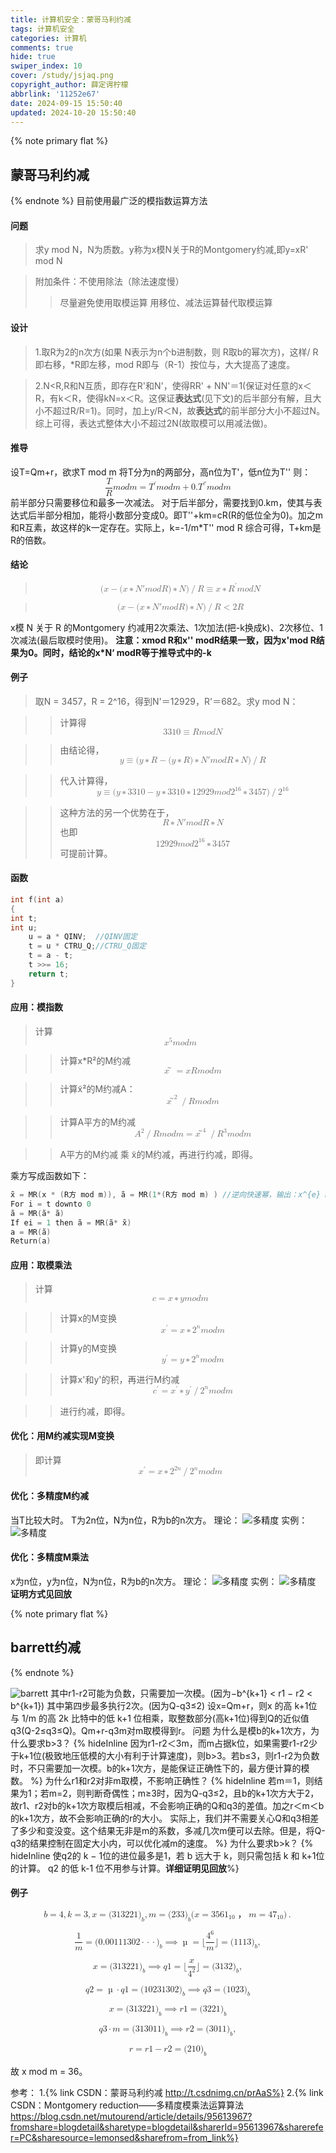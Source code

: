 ```yaml
---
title: 计算机安全：蒙哥马利约减
tags: 计算机安全
categories: 计算机
comments: true
hide: true
swiper_index: 10
cover: /study/jsjaq.png
copyright_author: 薛定谔柠檬
abbrlink: '11252e67'
date: 2024-09-15 15:50:40
updated: 2024-10-20 15:50:40
---
```

{% note primary flat %}
## 蒙哥马利约减
{% endnote %}
目前使用最广泛的模指数运算方法
#### 问题

>求y mod N，N为质数。y称为x模N关于R的Montgomery约减,即y=xR' mod N

>附加条件：不使用除法（除法速度慢）
>>尽量避免使用取模运算
>>用移位、减法运算替代取模运算




#### 设计

>1.取R为2的n次方(如果 N表示为n个b进制数，则 R取b的幂次方)，这样/ R即右移，*R即左移，mod R即与（R-1）按位与，大大提高了速度。

>2.N<R,R和N互质，即存在R'和N'，使得RR' + NN'＝1(保证对任意的x＜R，有k＜R，使得kN=x＜R。这保证**表达式**(见下文)的后半部分有解，且大小不超过R/R=1)。同时，加上y/R＜N，故**表达式**的前半部分大小不超过N。综上可得，表达式整体大小不超过2N(故取模可以用减法做)。

#### 推导
设T=Qm+r，欲求T mod m
将T分为n的两部分，高n位为T'，低n位为T''
则：<math xmlns="http://www.w3.org/1998/Math/MathML" display="block"><mfrac><mi>T</mi><mi>R</mi></mfrac><mi>m</mi><mi>o</mi><mi>d</mi><mi>m</mi><mo>=</mo><msup><mi>T</mi><mo>′</mo></msup><mi>m</mi><mi>o</mi><mi>d</mi><mi>m</mi><mo>+</mo><mn>0.</mn><msup><mi>T</mi><mo>″</mo></msup><mi>m</mi><mi>o</mi><mi>d</mi><mi>m</mi></math>
前半部分只需要移位和最多一次减法。
对于后半部分，需要找到0.km，使其与表达式后半部分相加，能将小数部分变成0。即T''+km=cR(R的低位全为0)。加之m和R互素，故这样的k一定存在。实际上，k=-1/m*T'' mod R
综合可得，T+km是R的倍数。



#### 结论

><math xmlns="http://www.w3.org/1998/Math/MathML" display="block"><mo stretchy="false">(</mo><mi>x</mi><mo>−</mo><mo stretchy="false">(</mo><mi>x</mi><mo>∗</mo><mi>N</mi><mrow><mo>′</mo></mrow><mi>m</mi><mi>o</mi><mi>d</mi><mi>R</mi><mo stretchy="false">)</mo><mo>∗</mo><mi>N</mi><mo stretchy="false">)</mo><mrow><mo>/</mo></mrow><mi>R</mi><mo>≡</mo><mi>x</mi><mo>∗</mo><msup><mi>R</mi><mo>′</mo></msup><mi>m</mi><mi>o</mi><mi>d</mi><mi>N</mi></math>

><math xmlns="http://www.w3.org/1998/Math/MathML" display="block"><mo stretchy="false">(</mo><mi>x</mi><mo>−</mo><mo stretchy="false">(</mo><mi>x</mi><mo>∗</mo><mi>N</mi><mrow><mo>′</mo></mrow><mi>m</mi><mi>o</mi><mi>d</mi><mi>R</mi><mo stretchy="false">)</mo><mo>∗</mo><mi>N</mi><mo stretchy="false">)</mo><mrow><mo>/</mo></mrow><mi>R</mi><mo>&lt;</mo><mn>2</mn><mi>R</mi></math>

x模 N 关于 R 的Montgomery 约减用2次乘法、1次加法(把-k换成k)、2次移位、1次减法(最后取模时使用)。
**注意：xmod R和x'' modR结果一致，因为x'mod R结果为0。同时，结论的x*N‘ modR等于推导式中的-k**

#### 例子

>取N = 3457，R = 2^16，得到N'＝12929，R'＝682。求y mod N：

>>计算得<math xmlns="http://www.w3.org/1998/Math/MathML" display="block"><mn>3310</mn><mo>≡</mo><mi>R</mi><mi>m</mi><mi>o</mi><mi>d</mi><mi>N</mi></math>



>>由结论得，<math xmlns="http://www.w3.org/1998/Math/MathML" display="block"><mi>y</mi><mo>≡</mo><mo stretchy="false">(</mo><mi>y</mi><mo>∗</mo><mi>R</mi><mo>−</mo><mo stretchy="false">(</mo><mi>y</mi><mo>∗</mo><mi>R</mi><mo stretchy="false">)</mo><mo>∗</mo><mi>N</mi><mrow><mo>′</mo></mrow><mi>m</mi><mi>o</mi><mi>d</mi><mi>R</mi><mo>∗</mo><mi>N</mi><mo stretchy="false">)</mo><mrow><mo>/</mo></mrow><mi>R</mi></math>

>>代入计算得，<math xmlns="http://www.w3.org/1998/Math/MathML" display="block"><mi>y</mi><mo>≡</mo><mo stretchy="false">(</mo><mi>y</mi><mo>∗</mo><mn>3310</mn><mo>−</mo><mi>y</mi><mo>∗</mo><mn>3310</mn><mo>∗</mo><mn>12929</mn><mi>m</mi><mi>o</mi><mi>d</mi><msup><mn>2</mn><mrow><mn>16</mn></mrow></msup><mo>∗</mo><mn>3457</mn><mo stretchy="false">)</mo><mrow><mo>/</mo></mrow><msup><mn>2</mn><mrow><mn>16</mn></mrow></msup></math>



>>这种方法的另一个优势在于，<math xmlns="http://www.w3.org/1998/Math/MathML" display="block"><mi>R</mi><mo>∗</mo><mi>N</mi><mrow><mo>′</mo></mrow><mi>m</mi><mi>o</mi><mi>d</mi><mi>R</mi><mo>∗</mo><mi>N</mi></math>也即<math xmlns="http://www.w3.org/1998/Math/MathML" display="block"><mn>12929</mn><mi>m</mi><mi>o</mi><mi>d</mi><msup><mn>2</mn><mrow><mn>16</mn></mrow></msup><mo>∗</mo><mn>3457</mn></math> 可提前计算。



#### 函数
```c++
int f(int a)
{
int t;
int u;
    u = a * QINV;  //QINV固定
    t = u * CTRU_Q;//CTRU_Q固定
    t = a - t;
    t >>= 16;
    return t;
}
```

#### 应用：模指数

>计算 <math xmlns="http://www.w3.org/1998/Math/MathML" display="block"><msup><mi>x</mi><mrow><mn>5</mn></mrow></msup><mi>m</mi><mi>o</mi><mi>d</mi><mi>m</mi></math>

>>计算x*R²的M约减  <math xmlns="http://www.w3.org/1998/Math/MathML" display="block"><mi>x</mi><mrow><mo stretchy="false">̃</mo></mrow><mo>=</mo><mi>x</mi><mi>R</mi><mi>m</mi><mi>o</mi><mi>d</mi><mi>m</mi></math>

>>计算x̃²的M约减A： <math xmlns="http://www.w3.org/1998/Math/MathML" display="block"><mi>x</mi><msup><mrow><mo stretchy="false">̃</mo></mrow><mrow><mn>2</mn></mrow></msup><mrow><mo>/</mo></mrow><mi>R</mi><mi>m</mi><mi>o</mi><mi>d</mi><mi>m</mi></math>

>>计算A平方的M约减 <math xmlns="http://www.w3.org/1998/Math/MathML" display="block"><msup><mi>A</mi><mrow><mn>2</mn></mrow></msup><mrow><mo>/</mo></mrow><mi>R</mi><mi>m</mi><mi>o</mi><mi>d</mi><mi>m</mi><mo>=</mo><mi>x</mi><msup><mrow><mo stretchy="false">̃</mo></mrow><mrow><mn>4</mn></mrow></msup><mrow><mo>/</mo></mrow><msup><mi>R</mi><mrow><mn>3</mn></mrow></msup><mi>m</mi><mi>o</mi><mi>d</mi><mi>m</mi></math>

>>A平方的M约减 乘 x̃的M约减，再进行约减，即得。

乘方写成函数如下：
```c++
x̃ = MR(x * (R方 mod m)), ã = MR(1*(R方 mod m) ) //逆向快速幂，输出：x^{e} mod m.
For i = t downto 0
ã = MR(ã* ã)
If ei = 1 then ã = MR(ã* x̃)
a = MR(ã)
Return(a)

```

#### 应用：取模乘法
>计算 <math xmlns="http://www.w3.org/1998/Math/MathML" display="block"><mi>c</mi><mo>=</mo><mi>x</mi><mo>∗</mo><mi>y</mi><mi>m</mi><mi>o</mi><mi>d</mi><mi>m</mi></math>

>>计算x的M变换 <math xmlns="http://www.w3.org/1998/Math/MathML" display="block"><msup><mi>x</mi><mo>′</mo></msup><mo>=</mo><mi>x</mi><mo>∗</mo><msup><mn>2</mn><mrow><mi>n</mi></mrow></msup><mi>m</mi><mi>o</mi><mi>d</mi><mi>m</mi></math>

>>计算y的M变换 <math xmlns="http://www.w3.org/1998/Math/MathML" display="block"><msup><mi>y</mi><mo>′</mo></msup><mo>=</mo><mi>y</mi><mo>∗</mo><msup><mn>2</mn><mrow><mi>n</mi></mrow></msup><mi>m</mi><mi>o</mi><mi>d</mi><mi>m</mi></math>

>>计算x'和y'的积，再进行M约减 <math xmlns="http://www.w3.org/1998/Math/MathML" display="block"><msup><mi>c</mi><mo>′</mo></msup><mo>=</mo><msup><mi>x</mi><mo>′</mo></msup><mo>∗</mo><msup><mi>y</mi><mo>′</mo></msup><mrow><mo>/</mo></mrow><msup><mn>2</mn><mrow><mi>n</mi></mrow></msup><mi>m</mi><mi>o</mi><mi>d</mi><mi>m</mi></math>

>>进行约减，即得。



#### 优化：用M约减实现M变换
>即计算<math xmlns="http://www.w3.org/1998/Math/MathML" display="block"><msup><mi>x</mi><mo>′</mo></msup><mo>=</mo><mi>x</mi><mo>∗</mo><msup><mn>2</mn><mrow><mn>2</mn><mi>n</mi></mrow></msup><mrow><mo>/</mo></mrow><msup><mn>2</mn><mrow><mi>n</mi></mrow></msup><mi>m</mi><mi>o</mi><mi>d</mi><mi>m</mi></math>

#### 优化：多精度M约减
当T比较大时。
T为2n位，N为n位，R为b的n次方。
理论：
![多精度](/study/gaojj.png)
实例：
![多精度](/study/gaoj.png)

#### 优化：多精度M乘法
x为n位，y为n位，N为n位，R为b的n次方。
理论：
![多精度](/study/gaoj2j.png)
实例：
![多精度](/study/gaoj2.png)
**证明方式见回放**


{% note primary flat %}
## barrett约减
{% endnote %}



![barrett](/study/barrett.png)
其中r1-r2可能为负数，只需要加一次模。(因为−b^{k+1} < r1 − r2 < b^{k+1})
其中第四步最多执行2次。(因为Q-q3≤2)
设x=Qm+r，则x 的高 k+1位与 1/m 的高 2k 比特中的低 k+1 位相乘，取整数部分(高k+1位)得到Q的近似值q3(Q-2≤q3≤Q)。Qm+r-q3m对m取模得到r。
问题
为什么是模b的k+1次方，为什么要求b>3？ {% hideInline 因为r1-r2＜3m，而m占据k位，如果需要r1-r2少于k+1位(极致地压低模的大小有利于计算速度)，则b>3。若b≤3，则r1-r2为负数时，不只需要加一次模。b的k+1次方，是能保证正确性下的，最方便计算的模数。 %}
为什么r1和r2对非m取模，不影响正确性？ {% hideInline 若m＝1，则结果为1；若m=2，则判断奇偶性；m≥3时，因为Q-q3≤2，且b的k+1次方大于2，故r1、r2对b的k+1次方取模后相减，不会影响正确的Q和q3的差值。加之r＜m＜b的k+1次方，故不会影响正确的r的大小。
实际上，我们并不需要关心Q和q3相差了多少和变没变。这个结果无非是m的系数，多减几次m便可以去除。但是，将Q-q3的结果控制在固定大小内，可以优化减m的速度。
%}
为什么要求b>k？ {% hideInline  使q2的 k − 1位的进位最多是1，若 b 远大于 k，则只需包括 k 和 k+1位的计算。 q2 的低 k-1 位不用参与计算。**详细证明见回放**%}
#### 例子
<math xmlns="http://www.w3.org/1998/Math/MathML" display="block"><mi>b</mi><mo>=</mo><mn>4</mn><mo>,</mo><mi>k</mi><mo>=</mo><mn>3</mn><mo>,</mo><mi>x</mi><mo>=</mo><mo stretchy="false">(</mo><mn>313221</mn><msub><mo stretchy="false">)</mo><mrow><mi>b</mi></mrow></msub><mo>,</mo><mi>m</mi><mo>=</mo><mo stretchy="false">(</mo><mn>233</mn><msub><mo stretchy="false">)</mo><mrow><mi>b</mi></mrow></msub><mo stretchy="false">(</mo><mi>x</mi><mo>=</mo><msub><mn>3561</mn><mrow><mn>10</mn></mrow></msub><mo>，</mo><mi>m</mi><mo>=</mo><msub><mn>47</mn><mrow><mn>10</mn></mrow></msub><mo stretchy="false">)</mo><mo>.</mo></math>

<math xmlns="http://www.w3.org/1998/Math/MathML" display="block"><mfrac><mn>1</mn><mi>m</mi></mfrac><mo>=</mo><mo stretchy="false">(</mo><mn>0.00111302</mn><mo>·</mo><mo>·</mo><mo>·</mo><msub><mo stretchy="false">)</mo><mrow><mi>b</mi></mrow></msub><mo stretchy="false">⟹</mo><mrow><mo>µ</mo></mrow><mo>=</mo><mo stretchy="false">⌊</mo><mfrac><msup><mn>4</mn><mrow><mn>6</mn></mrow></msup><mi>m</mi></mfrac><mo stretchy="false">⌋</mo><mo>=</mo><mo stretchy="false">(</mo><mn>1113</mn><msub><mo stretchy="false">)</mo><mrow><mi>b</mi></mrow></msub><mo>,</mo></math>


<math xmlns="http://www.w3.org/1998/Math/MathML" display="block"><mi>x</mi><mo>=</mo><mo stretchy="false">(</mo><mn>313221</mn><msub><mo stretchy="false">)</mo><mrow><mi>b</mi></mrow></msub><mo stretchy="false">⟹</mo><mi>q</mi><mn>1</mn><mo>=</mo><mo stretchy="false">⌊</mo><mfrac><mi>x</mi><msup><mn>4</mn><mrow><mn>2</mn></mrow></msup></mfrac><mo stretchy="false">⌋</mo><mo>=</mo><mo stretchy="false">(</mo><mn>3132</mn><msub><mo stretchy="false">)</mo><mrow><mi>b</mi></mrow></msub><mo>,</mo></math>

<math xmlns="http://www.w3.org/1998/Math/MathML" display="block"><mi>q</mi><mn>2</mn><mo>=</mo><mrow><mo>µ</mo></mrow><mo>·</mo><mi>q</mi><mn>1</mn><mo>=</mo><mo stretchy="false">(</mo><mn>10231302</mn><msub><mo stretchy="false">)</mo><mrow><mi>b</mi></mrow></msub><mo stretchy="false">⟹</mo><mi>q</mi><mn>3</mn><mo>=</mo><mo stretchy="false">(</mo><mn>1023</mn><msub><mo stretchy="false">)</mo><mrow><mi>b</mi></mrow></msub></math>

<math xmlns="http://www.w3.org/1998/Math/MathML" display="block"><mi>x</mi><mo>=</mo><mo stretchy="false">(</mo><mn>313221</mn><msub><mo stretchy="false">)</mo><mrow><mi>b</mi></mrow></msub><mo stretchy="false">⟹</mo><mi>r</mi><mn>1</mn><mo>=</mo><mo stretchy="false">(</mo><mn>3221</mn><msub><mo stretchy="false">)</mo><mrow><mi>b</mi></mrow></msub></math>

<math xmlns="http://www.w3.org/1998/Math/MathML" display="block"><mi>q</mi><mn>3</mn><mo>·</mo><mi>m</mi><mo>=</mo><mo stretchy="false">(</mo><mn>313011</mn><msub><mo stretchy="false">)</mo><mrow><mi>b</mi></mrow></msub><mo stretchy="false">⟹</mo><mi>r</mi><mn>2</mn><mo>=</mo><mo stretchy="false">(</mo><mn>3011</mn><msub><mo stretchy="false">)</mo><mrow><mi>b</mi></mrow></msub><mo>,</mo></math>


<math xmlns="http://www.w3.org/1998/Math/MathML" display="block"><mi>r</mi><mo>=</mo><mi>r</mi><mn>1</mn><mo>−</mo><mi>r</mi><mn>2</mn><mo>=</mo><mo stretchy="false">(</mo><mn>210</mn><msub><mo stretchy="false">)</mo><mrow><mi>b</mi></mrow></msub></math>

故 x mod m = 36。



参考：
1.{% link CSDN：蒙哥马利约减 http://t.csdnimg.cn/prAaS%}
2.{% link CSDN：Montgomery reduction——多精度模乘法运算算法 https://blog.csdn.net/mutourend/article/details/95613967?fromshare=blogdetail&sharetype=blogdetail&sharerId=95613967&sharerefer=PC&sharesource=lemonsed&sharefrom=from_link%}